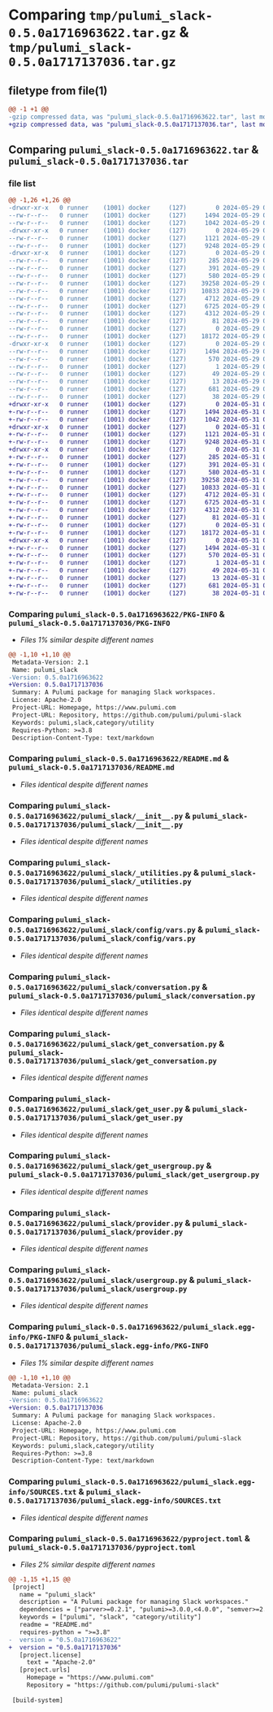 # Comparing `tmp/pulumi_slack-0.5.0a1716963622.tar.gz` & `tmp/pulumi_slack-0.5.0a1717137036.tar.gz`

## filetype from file(1)

```diff
@@ -1 +1 @@
-gzip compressed data, was "pulumi_slack-0.5.0a1716963622.tar", last modified: Wed May 29 06:29:15 2024, max compression
+gzip compressed data, was "pulumi_slack-0.5.0a1717137036.tar", last modified: Fri May 31 06:44:35 2024, max compression
```

## Comparing `pulumi_slack-0.5.0a1716963622.tar` & `pulumi_slack-0.5.0a1717137036.tar`

### file list

```diff
@@ -1,26 +1,26 @@
-drwxr-xr-x   0 runner    (1001) docker     (127)        0 2024-05-29 06:29:15.314391 pulumi_slack-0.5.0a1716963622/
--rw-r--r--   0 runner    (1001) docker     (127)     1494 2024-05-29 06:29:15.314391 pulumi_slack-0.5.0a1716963622/PKG-INFO
--rw-r--r--   0 runner    (1001) docker     (127)     1042 2024-05-29 06:29:06.000000 pulumi_slack-0.5.0a1716963622/README.md
-drwxr-xr-x   0 runner    (1001) docker     (127)        0 2024-05-29 06:29:15.310391 pulumi_slack-0.5.0a1716963622/pulumi_slack/
--rw-r--r--   0 runner    (1001) docker     (127)     1121 2024-05-29 06:29:06.000000 pulumi_slack-0.5.0a1716963622/pulumi_slack/__init__.py
--rw-r--r--   0 runner    (1001) docker     (127)     9248 2024-05-29 06:29:06.000000 pulumi_slack-0.5.0a1716963622/pulumi_slack/_utilities.py
-drwxr-xr-x   0 runner    (1001) docker     (127)        0 2024-05-29 06:29:15.314391 pulumi_slack-0.5.0a1716963622/pulumi_slack/config/
--rw-r--r--   0 runner    (1001) docker     (127)      285 2024-05-29 06:29:06.000000 pulumi_slack-0.5.0a1716963622/pulumi_slack/config/__init__.py
--rw-r--r--   0 runner    (1001) docker     (127)      391 2024-05-29 06:29:06.000000 pulumi_slack-0.5.0a1716963622/pulumi_slack/config/__init__.pyi
--rw-r--r--   0 runner    (1001) docker     (127)      580 2024-05-29 06:29:06.000000 pulumi_slack-0.5.0a1716963622/pulumi_slack/config/vars.py
--rw-r--r--   0 runner    (1001) docker     (127)    39258 2024-05-29 06:29:06.000000 pulumi_slack-0.5.0a1716963622/pulumi_slack/conversation.py
--rw-r--r--   0 runner    (1001) docker     (127)    10833 2024-05-29 06:29:06.000000 pulumi_slack-0.5.0a1716963622/pulumi_slack/get_conversation.py
--rw-r--r--   0 runner    (1001) docker     (127)     4712 2024-05-29 06:29:06.000000 pulumi_slack-0.5.0a1716963622/pulumi_slack/get_user.py
--rw-r--r--   0 runner    (1001) docker     (127)     6725 2024-05-29 06:29:06.000000 pulumi_slack-0.5.0a1716963622/pulumi_slack/get_usergroup.py
--rw-r--r--   0 runner    (1001) docker     (127)     4312 2024-05-29 06:29:06.000000 pulumi_slack-0.5.0a1716963622/pulumi_slack/provider.py
--rw-r--r--   0 runner    (1001) docker     (127)       81 2024-05-29 06:29:06.000000 pulumi_slack-0.5.0a1716963622/pulumi_slack/pulumi-plugin.json
--rw-r--r--   0 runner    (1001) docker     (127)        0 2024-05-29 06:29:06.000000 pulumi_slack-0.5.0a1716963622/pulumi_slack/py.typed
--rw-r--r--   0 runner    (1001) docker     (127)    18172 2024-05-29 06:29:06.000000 pulumi_slack-0.5.0a1716963622/pulumi_slack/usergroup.py
-drwxr-xr-x   0 runner    (1001) docker     (127)        0 2024-05-29 06:29:15.314391 pulumi_slack-0.5.0a1716963622/pulumi_slack.egg-info/
--rw-r--r--   0 runner    (1001) docker     (127)     1494 2024-05-29 06:29:15.000000 pulumi_slack-0.5.0a1716963622/pulumi_slack.egg-info/PKG-INFO
--rw-r--r--   0 runner    (1001) docker     (127)      570 2024-05-29 06:29:15.000000 pulumi_slack-0.5.0a1716963622/pulumi_slack.egg-info/SOURCES.txt
--rw-r--r--   0 runner    (1001) docker     (127)        1 2024-05-29 06:29:15.000000 pulumi_slack-0.5.0a1716963622/pulumi_slack.egg-info/dependency_links.txt
--rw-r--r--   0 runner    (1001) docker     (127)       49 2024-05-29 06:29:15.000000 pulumi_slack-0.5.0a1716963622/pulumi_slack.egg-info/requires.txt
--rw-r--r--   0 runner    (1001) docker     (127)       13 2024-05-29 06:29:15.000000 pulumi_slack-0.5.0a1716963622/pulumi_slack.egg-info/top_level.txt
--rw-r--r--   0 runner    (1001) docker     (127)      681 2024-05-29 06:29:06.000000 pulumi_slack-0.5.0a1716963622/pyproject.toml
--rw-r--r--   0 runner    (1001) docker     (127)       38 2024-05-29 06:29:15.314391 pulumi_slack-0.5.0a1716963622/setup.cfg
+drwxr-xr-x   0 runner    (1001) docker     (127)        0 2024-05-31 06:44:35.366301 pulumi_slack-0.5.0a1717137036/
+-rw-r--r--   0 runner    (1001) docker     (127)     1494 2024-05-31 06:44:35.366301 pulumi_slack-0.5.0a1717137036/PKG-INFO
+-rw-r--r--   0 runner    (1001) docker     (127)     1042 2024-05-31 06:44:28.000000 pulumi_slack-0.5.0a1717137036/README.md
+drwxr-xr-x   0 runner    (1001) docker     (127)        0 2024-05-31 06:44:35.366301 pulumi_slack-0.5.0a1717137036/pulumi_slack/
+-rw-r--r--   0 runner    (1001) docker     (127)     1121 2024-05-31 06:44:28.000000 pulumi_slack-0.5.0a1717137036/pulumi_slack/__init__.py
+-rw-r--r--   0 runner    (1001) docker     (127)     9248 2024-05-31 06:44:28.000000 pulumi_slack-0.5.0a1717137036/pulumi_slack/_utilities.py
+drwxr-xr-x   0 runner    (1001) docker     (127)        0 2024-05-31 06:44:35.366301 pulumi_slack-0.5.0a1717137036/pulumi_slack/config/
+-rw-r--r--   0 runner    (1001) docker     (127)      285 2024-05-31 06:44:28.000000 pulumi_slack-0.5.0a1717137036/pulumi_slack/config/__init__.py
+-rw-r--r--   0 runner    (1001) docker     (127)      391 2024-05-31 06:44:28.000000 pulumi_slack-0.5.0a1717137036/pulumi_slack/config/__init__.pyi
+-rw-r--r--   0 runner    (1001) docker     (127)      580 2024-05-31 06:44:28.000000 pulumi_slack-0.5.0a1717137036/pulumi_slack/config/vars.py
+-rw-r--r--   0 runner    (1001) docker     (127)    39258 2024-05-31 06:44:28.000000 pulumi_slack-0.5.0a1717137036/pulumi_slack/conversation.py
+-rw-r--r--   0 runner    (1001) docker     (127)    10833 2024-05-31 06:44:28.000000 pulumi_slack-0.5.0a1717137036/pulumi_slack/get_conversation.py
+-rw-r--r--   0 runner    (1001) docker     (127)     4712 2024-05-31 06:44:28.000000 pulumi_slack-0.5.0a1717137036/pulumi_slack/get_user.py
+-rw-r--r--   0 runner    (1001) docker     (127)     6725 2024-05-31 06:44:28.000000 pulumi_slack-0.5.0a1717137036/pulumi_slack/get_usergroup.py
+-rw-r--r--   0 runner    (1001) docker     (127)     4312 2024-05-31 06:44:28.000000 pulumi_slack-0.5.0a1717137036/pulumi_slack/provider.py
+-rw-r--r--   0 runner    (1001) docker     (127)       81 2024-05-31 06:44:28.000000 pulumi_slack-0.5.0a1717137036/pulumi_slack/pulumi-plugin.json
+-rw-r--r--   0 runner    (1001) docker     (127)        0 2024-05-31 06:44:28.000000 pulumi_slack-0.5.0a1717137036/pulumi_slack/py.typed
+-rw-r--r--   0 runner    (1001) docker     (127)    18172 2024-05-31 06:44:28.000000 pulumi_slack-0.5.0a1717137036/pulumi_slack/usergroup.py
+drwxr-xr-x   0 runner    (1001) docker     (127)        0 2024-05-31 06:44:35.366301 pulumi_slack-0.5.0a1717137036/pulumi_slack.egg-info/
+-rw-r--r--   0 runner    (1001) docker     (127)     1494 2024-05-31 06:44:35.000000 pulumi_slack-0.5.0a1717137036/pulumi_slack.egg-info/PKG-INFO
+-rw-r--r--   0 runner    (1001) docker     (127)      570 2024-05-31 06:44:35.000000 pulumi_slack-0.5.0a1717137036/pulumi_slack.egg-info/SOURCES.txt
+-rw-r--r--   0 runner    (1001) docker     (127)        1 2024-05-31 06:44:35.000000 pulumi_slack-0.5.0a1717137036/pulumi_slack.egg-info/dependency_links.txt
+-rw-r--r--   0 runner    (1001) docker     (127)       49 2024-05-31 06:44:35.000000 pulumi_slack-0.5.0a1717137036/pulumi_slack.egg-info/requires.txt
+-rw-r--r--   0 runner    (1001) docker     (127)       13 2024-05-31 06:44:35.000000 pulumi_slack-0.5.0a1717137036/pulumi_slack.egg-info/top_level.txt
+-rw-r--r--   0 runner    (1001) docker     (127)      681 2024-05-31 06:44:28.000000 pulumi_slack-0.5.0a1717137036/pyproject.toml
+-rw-r--r--   0 runner    (1001) docker     (127)       38 2024-05-31 06:44:35.366301 pulumi_slack-0.5.0a1717137036/setup.cfg
```

### Comparing `pulumi_slack-0.5.0a1716963622/PKG-INFO` & `pulumi_slack-0.5.0a1717137036/PKG-INFO`

 * *Files 1% similar despite different names*

```diff
@@ -1,10 +1,10 @@
 Metadata-Version: 2.1
 Name: pulumi_slack
-Version: 0.5.0a1716963622
+Version: 0.5.0a1717137036
 Summary: A Pulumi package for managing Slack workspaces.
 License: Apache-2.0
 Project-URL: Homepage, https://www.pulumi.com
 Project-URL: Repository, https://github.com/pulumi/pulumi-slack
 Keywords: pulumi,slack,category/utility
 Requires-Python: >=3.8
 Description-Content-Type: text/markdown
```

### Comparing `pulumi_slack-0.5.0a1716963622/README.md` & `pulumi_slack-0.5.0a1717137036/README.md`

 * *Files identical despite different names*

### Comparing `pulumi_slack-0.5.0a1716963622/pulumi_slack/__init__.py` & `pulumi_slack-0.5.0a1717137036/pulumi_slack/__init__.py`

 * *Files identical despite different names*

### Comparing `pulumi_slack-0.5.0a1716963622/pulumi_slack/_utilities.py` & `pulumi_slack-0.5.0a1717137036/pulumi_slack/_utilities.py`

 * *Files identical despite different names*

### Comparing `pulumi_slack-0.5.0a1716963622/pulumi_slack/config/vars.py` & `pulumi_slack-0.5.0a1717137036/pulumi_slack/config/vars.py`

 * *Files identical despite different names*

### Comparing `pulumi_slack-0.5.0a1716963622/pulumi_slack/conversation.py` & `pulumi_slack-0.5.0a1717137036/pulumi_slack/conversation.py`

 * *Files identical despite different names*

### Comparing `pulumi_slack-0.5.0a1716963622/pulumi_slack/get_conversation.py` & `pulumi_slack-0.5.0a1717137036/pulumi_slack/get_conversation.py`

 * *Files identical despite different names*

### Comparing `pulumi_slack-0.5.0a1716963622/pulumi_slack/get_user.py` & `pulumi_slack-0.5.0a1717137036/pulumi_slack/get_user.py`

 * *Files identical despite different names*

### Comparing `pulumi_slack-0.5.0a1716963622/pulumi_slack/get_usergroup.py` & `pulumi_slack-0.5.0a1717137036/pulumi_slack/get_usergroup.py`

 * *Files identical despite different names*

### Comparing `pulumi_slack-0.5.0a1716963622/pulumi_slack/provider.py` & `pulumi_slack-0.5.0a1717137036/pulumi_slack/provider.py`

 * *Files identical despite different names*

### Comparing `pulumi_slack-0.5.0a1716963622/pulumi_slack/usergroup.py` & `pulumi_slack-0.5.0a1717137036/pulumi_slack/usergroup.py`

 * *Files identical despite different names*

### Comparing `pulumi_slack-0.5.0a1716963622/pulumi_slack.egg-info/PKG-INFO` & `pulumi_slack-0.5.0a1717137036/pulumi_slack.egg-info/PKG-INFO`

 * *Files 1% similar despite different names*

```diff
@@ -1,10 +1,10 @@
 Metadata-Version: 2.1
 Name: pulumi_slack
-Version: 0.5.0a1716963622
+Version: 0.5.0a1717137036
 Summary: A Pulumi package for managing Slack workspaces.
 License: Apache-2.0
 Project-URL: Homepage, https://www.pulumi.com
 Project-URL: Repository, https://github.com/pulumi/pulumi-slack
 Keywords: pulumi,slack,category/utility
 Requires-Python: >=3.8
 Description-Content-Type: text/markdown
```

### Comparing `pulumi_slack-0.5.0a1716963622/pulumi_slack.egg-info/SOURCES.txt` & `pulumi_slack-0.5.0a1717137036/pulumi_slack.egg-info/SOURCES.txt`

 * *Files identical despite different names*

### Comparing `pulumi_slack-0.5.0a1716963622/pyproject.toml` & `pulumi_slack-0.5.0a1717137036/pyproject.toml`

 * *Files 2% similar despite different names*

```diff
@@ -1,15 +1,15 @@
 [project]
   name = "pulumi_slack"
   description = "A Pulumi package for managing Slack workspaces."
   dependencies = ["parver>=0.2.1", "pulumi>=3.0.0,<4.0.0", "semver>=2.8.1"]
   keywords = ["pulumi", "slack", "category/utility"]
   readme = "README.md"
   requires-python = ">=3.8"
-  version = "0.5.0a1716963622"
+  version = "0.5.0a1717137036"
   [project.license]
     text = "Apache-2.0"
   [project.urls]
     Homepage = "https://www.pulumi.com"
     Repository = "https://github.com/pulumi/pulumi-slack"
 
 [build-system]
```

